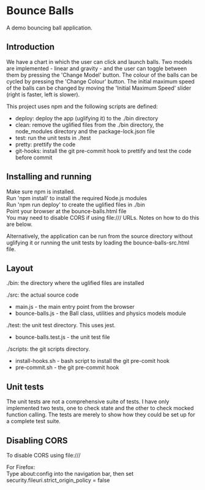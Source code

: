# Bounce Balls

A demo bouncing ball application.

## Introduction
We have a chart in which the user can click and launch balls. Two models
are implemented - linear and gravity - and the user can toggle between them
by pressing the 'Change Model' button. The colour of the balls can be cycled
by pressing the 'Change Colour' button. The initial maximum speed of the balls
can be changed by moving the 'Initial Maximum Speed' slider (right is faster,
left is slower).

This project uses npm and the following scripts are defined:<br>
- deploy: deploy the app (uglifying it) to the ./bin directory<br>
- clean: remove the uglified files from the ./bin directory, the node_modules directory and the package-lock.json file<br>
- test: run the unit tests in ./test
- pretty: prettify the code
- git-hooks: install the git pre-commit hook to prettify and test the code before commit

## Installing and running
Make sure npm is installed.<br>
Run 'npm install' to install the required Node.js modules<br>
Run 'npm run deploy' to create the uglified files in ./bin<br>
Point your browser at the bounce-balls.html file<br>
You may need to disable CORS if using file:/// URLs. Notes on how to do this
are below.

Alternatively, the application can be run from the source directory without uglifying
it or running the unit tests by loading the bounce-balls-src.html file.

## Layout
./bin: the directory where the uglified files are installed

./src: the actual source code<br>
  - main.js - the main entry point from the browser<br>
  - bounce-balls.js - the Ball class, utilities and physics models module

./test: the unit test directory. This uses jest.
  - bounce-balls.test.js - the unit test file

./scripts: the git scripts directory.
  - install-hooks.sh - bash script to install the git pre-comit hook<br>
  - pre-commit.sh - the git pre-commit hook

## Unit tests
The unit tests are not a comprehensive suite of tests. I have only implemented
two tests, one to check state and the other to check mocked function calling.
The tests are merely to show how they could be set up for a complete test suite.

## Disabling CORS
To disable CORS using file:///

For Firefox:<br>
    Type about:config into the navigation bar, then set security.fileuri.strict_origin_policy = false

